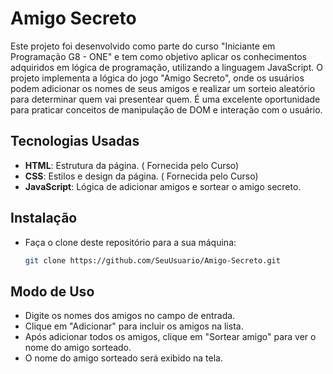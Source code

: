 # Amigo Secreto

Este projeto foi desenvolvido como parte do curso "Iniciante em Programação G8 - ONE" e tem como objetivo aplicar os conhecimentos adquiridos em lógica de programação, utilizando a linguagem JavaScript. O projeto implementa a lógica do jogo "Amigo Secreto", onde os usuários podem adicionar os nomes de seus amigos e realizar um sorteio aleatório para determinar quem vai presentear quem. É uma excelente oportunidade para praticar conceitos de manipulação de DOM e interação com o usuário.

## Tecnologias Usadas

- **HTML**: Estrutura da página. ( Fornecida pelo Curso)
- **CSS**: Estilos e design da página. ( Fornecida pelo Curso)
- **JavaScript**: Lógica de adicionar amigos e sortear o amigo secreto. 

## Instalação

 - Faça o clone deste repositório para a sua máquina:

   ```bash
   git clone https://github.com/SeuUsuario/Amigo-Secreto.git


## Modo de Uso
- Digite os nomes dos amigos no campo de entrada.
- Clique em "Adicionar" para incluir os amigos na lista.
- Após adicionar todos os amigos, clique em "Sortear amigo" para ver o nome do amigo sorteado.
- O nome do amigo sorteado será exibido na tela.

